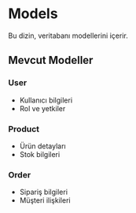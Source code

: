 # Models

Bu dizin, veritabanı modellerini içerir.

## Mevcut Modeller

### User
- Kullanıcı bilgileri
- Rol ve yetkiler

### Product
- Ürün detayları
- Stok bilgileri

### Order
- Sipariş bilgileri
- Müşteri ilişkileri
